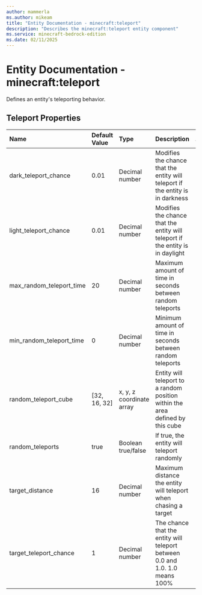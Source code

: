 ```yaml
---
author: mammerla
ms.author: mikeam
title: "Entity Documentation - minecraft:teleport"
description: "Describes the minecraft:teleport entity component"
ms.service: minecraft-bedrock-edition
ms.date: 02/11/2025 
---
```


# Entity Documentation - minecraft:teleport

Defines an entity's teleporting behavior.


## Teleport Properties

|Name       |Default Value |Type |Description |Example Values |
|:----------|:-------------|:----|:-----------|:------------- |
| dark_teleport_chance | 0.01 | Decimal number | Modifies the chance that the entity will teleport if the entity is in darkness |  | 
| light_teleport_chance | 0.01 | Decimal number | Modifies the chance that the entity will teleport if the entity is in daylight |  | 
| max_random_teleport_time | 20 | Decimal number | Maximum amount of time in seconds between random teleports |  | 
| min_random_teleport_time | 0 | Decimal number | Minimum amount of time in seconds between random teleports |  | 
| random_teleport_cube | [32, 16, 32] | x, y, z coordinate array | Entity will teleport to a random position within the area defined by this cube |  | 
| random_teleports | true | Boolean true/false | If true, the entity will teleport randomly |  | 
| target_distance | 16 | Decimal number | Maximum distance the entity will teleport when chasing a target |  | 
| target_teleport_chance | 1 | Decimal number | The chance that the entity will teleport between 0.0 and 1.0. 1.0 means 100% |  | 